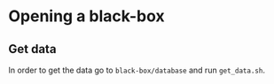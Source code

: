 # Opening a black-box


## Get data

In order to get the data go to `black-box/database` and run `get_data.sh`.

